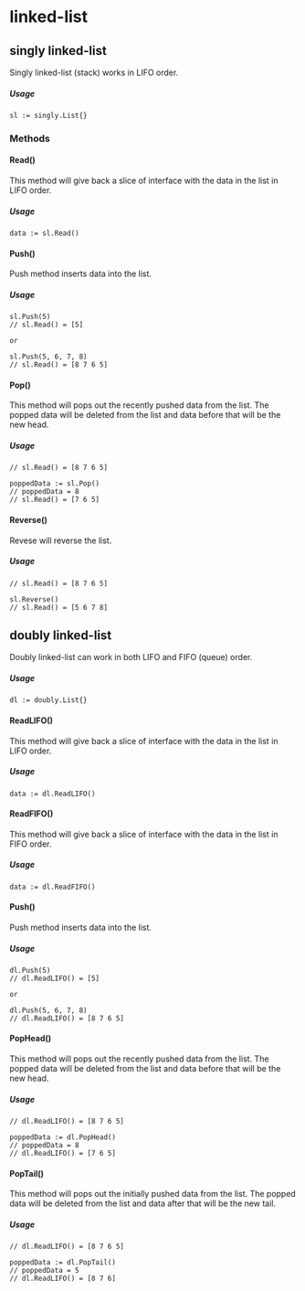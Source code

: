 # linked-list

## singly linked-list
Singly linked-list (stack) works in LIFO order.
##### Usage
```
sl := singly.List{}
```
### Methods
#### Read()
This method will give back a slice of interface with the data in the list in LIFO order.
##### Usage
```
data := sl.Read()
```
#### Push()
Push method inserts data into the list.
##### Usage
```
sl.Push(5) 
// sl.Read() = [5]

or

sl.Push(5, 6, 7, 8)
// sl.Read() = [8 7 6 5]
```
#### Pop()
This method will pops out the recently pushed data from the list. The popped data will be deleted from the list and data before that will be the new head.
##### Usage
```
// sl.Read() = [8 7 6 5]

poppedData := sl.Pop()
// poppedData = 8
// sl.Read() = [7 6 5]
```
#### Reverse()
Revese will reverse the list.
##### Usage
```
// sl.Read() = [8 7 6 5]

sl.Reverse()
// sl.Read() = [5 6 7 8]
```

## doubly linked-list
Doubly linked-list can work in both LIFO and FIFO (queue) order.
##### Usage
```
dl := doubly.List{}
```
#### ReadLIFO()
This method will give back a slice of interface with the data in the list in LIFO order.
##### Usage
```
data := dl.ReadLIFO()
```
#### ReadFIFO()
This method will give back a slice of interface with the data in the list in FIFO order.
##### Usage
```
data := dl.ReadFIFO()
```
#### Push()
Push method inserts data into the list.
##### Usage
```
dl.Push(5) 
// dl.ReadLIFO() = [5]

or

dl.Push(5, 6, 7, 8)
// dl.ReadLIFO() = [8 7 6 5]
```
#### PopHead()
This method will pops out the recently pushed data from the list. The popped data will be deleted from the list and data before that will be the new head.
##### Usage
```
// dl.ReadLIFO() = [8 7 6 5]

poppedData := dl.PopHead()
// poppedData = 8
// dl.ReadLIFO() = [7 6 5]
```
#### PopTail()
This method will pops out the initially pushed data from the list. The popped data will be deleted from the list and data after that will be the new tail.
##### Usage
```
// dl.ReadLIFO() = [8 7 6 5]

poppedData := dl.PopTail()
// poppedData = 5
// dl.ReadLIFO() = [8 7 6]
```
